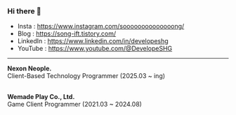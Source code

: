 ### Hi there 👋

<!--
**developeSHG/developeSHG** is a ✨ _special_ ✨ repository because its `README.md` (this file) appears on your GitHub profile.

Here are some ideas to get you started:

- 🔭 I’m currently working on ...
- 🌱 I’m currently learning ...
- 👯 I’m looking to collaborate on ...
- 🤔 I’m looking for help with ...
- 💬 Ask me about ...
- 📫 How to reach me: ...
- 😄 Pronouns: ...
- ⚡ Fun fact: ...
-->

- Insta : https://www.instagram.com/soooooooooooooong/
- Blog : https://song-ift.tistory.com/
- LinkedIn : https://www.linkedin.com/in/developeshg
- YouTube : https://www.youtube.com/@DevelopeSHG

<hr size="5">

**Nexon Neople.**
<br/>Client-Based Technology Programmer (2025.03 ~ ing)

<br/>**Wemade Play Co., Ltd.**
<br/>Game Client Programmer (2021.03 ~ 2024.08)
